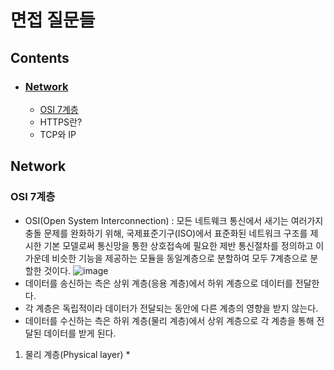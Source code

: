 # 면접 질문들
## Contents
* ### [Network](https://github.com/JH-TT/CS_Practice/blob/main/Contents/Interview.md#network-1)
  * [OSI 7계층](https://github.com/JH-TT/CS_Practice/blob/main/Contents/Interview.md#osi-7%EA%B3%84%EC%B8%B5)
  * HTTPS란?
  * TCP와 IP
## Network
### OSI 7계층
* OSI(Open System Interconnection) : 모든 네트웨크 통신에서 새기는 여러가지 충돌 문제를 완화하기 위해, 국제표준기구(ISO)에서 표준화된 네트워크 구조를 제시한 기본 모델로써 통신망을 통한 상호접속에 필요한 제반 통신절차를 정의하고 이 가운데 비슷한 기능을 제공하는 모듈을 동일계층으로 분할하여 모두 7계층으로 분할한 것이다.
![image](https://user-images.githubusercontent.com/79801565/128395252-8ffa674b-6ff6-4347-aad3-4eea7497782a.png)
* 데이터를 송신하는 측은 상위 계층(응용 계층)에서 하위 계층으로 데이터를 전달한다.
* 각 계층은 독립적이라 데이터가 전달되는 동안에 다른 계층의 영향을 받지 않는다.
* 데이터를 수신하는 측은 하위 계층(물리 계층)에서 상위 계층으로 각 계층을 통해 전달된 데이터를 받게 된다.
1. 물리 계층(Physical layer)
    * 
